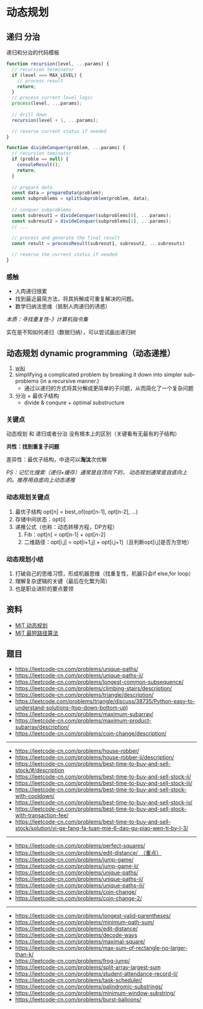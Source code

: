 # 动态规划

## 递归 分治

递归和分治的代码模板

```js
function recursion(level, ...params) {
  // recursion terminator
  if (level === MAX_LEVEL) {
    // process result
    return;
  }
  // process current level logic
  process(level, ...params);
  
  // drill down
  recursion(level + 1, ...params);

  // reverse current status if needed
}
```

```js
function divideConquer(problem, ...params) {
  // recursion teminator
  if (proble == null) {
    consoleResult();
    return;
  }
  
  // prepare data
  const data = prepareData(problem);
  const subproblems = splitSubproblem(problem, data);
  
  // conquer subproblems
  const subresut1 = divideConquer(subproblems[0], ...params);
  const subresut2 = divideConquer(subproblems[1], ...params);
  // ...
  
  // process and generate the final result
  const result = processResult(subresut1, subresut2, ...subresuts)

  // reverse the current status if needed
}
```

### 感触

* 人肉递归很累
* 找到最近最简方法，将其拆解成可重复解决的问题。
* 数学归纳法思维（抵制人肉递归的诱惑）

*本质：寻找重复性-》计算机指令集*

实在是不知如何递归（数据归纳），可以尝试画出递归树

## 动态规划 dynamic programming（动态递推）

1. [wiki](https://en.wikipedia.org/wiki/Dynamic_programming)
2. simplifying a complicated problem by breaking it down into simpler sub-problems (in a recursive manner.)
   * 通过以递归的方式将其分解成更简单的子问题，从而简化了一个复杂问题
3. 分治 + 最优子结构
   * divide & conqure + optimal substructure

### 关键点

动态规划 和 递归或者分治 没有根本上的区别（关键看有无最有的子结构）

**共性：找到重复子问题**

差异性：最优子结构，中途可以**淘汰**次优解


*PS：记忆化搜索（递归+缓存）通常是自顶向下的，
动态规划通常是自底向上的。推荐用自底向上动态递推*

### 动态规划关键点

1. 最优子结构 opt[n] = best_of(opt[n-1], opt[n-2], ...)
2. 存储中间状态：opt[i]
3. 递推公式（也称：动态转移方程，DP方程）
   1. Fib：opt[n] = opt[n-1] + opt[n-2]
   2. 二维路径：opt[i,j] = opt[i+1,j] + opt[i,j+1]（且判断opt[i,j]是否为空地）


### 动态规划小结

1. 打破自己的思维习惯，形成机器思维（找重复性，机器只会if else,for loop）
2. 理解复杂逻辑的关键（最后在化繁为简）
3. 也是职业进阶的要点要领

## 资料

* [MIT 动态规划](https://www.bilibili.com/video/BV1EK4y1E7ik?p=15)
* [MIT 最短路径算法](https://www.bilibili.com/video/BV194411h7NB?p=17)

## 题目

* https://leetcode-cn.com/problems/unique-paths/
* https://leetcode-cn.com/problems/unique-paths-ii/
* https://leetcode-cn.com/problems/longest-common-subsequence/
* https://leetcode-cn.com/problems/climbing-stairs/description/
* https://leetcode-cn.com/problems/triangle/description/
* https://leetcode.com/problems/triangle/discuss/38735/Python-easy-to-understand-solutions-(top-down-bottom-up)
* https://leetcode-cn.com/problems/maximum-subarray/
* https://leetcode-cn.com/problems/maximum-product-subarray/description/
* https://leetcode-cn.com/problems/coin-change/description/

---

* https://leetcode-cn.com/problems/house-robber/
* https://leetcode-cn.com/problems/house-robber-ii/description/
* https://leetcode-cn.com/problems/best-time-to-buy-and-sell-stock/#/description
* https://leetcode-cn.com/problems/best-time-to-buy-and-sell-stock-ii/
* https://leetcode-cn.com/problems/best-time-to-buy-and-sell-stock-iii/
* https://leetcode-cn.com/problems/best-time-to-buy-and-sell-stock-with-cooldown/
* https://leetcode-cn.com/problems/best-time-to-buy-and-sell-stock-iv/
* https://leetcode-cn.com/problems/best-time-to-buy-and-sell-stock-with-transaction-fee/
* https://leetcode-cn.com/problems/best-time-to-buy-and-sell-stock/solution/yi-ge-fang-fa-tuan-mie-6-dao-gu-piao-wen-ti-by-l-3/

---

* https://leetcode-cn.com/problems/perfect-squares/
* https://leetcode-cn.com/problems/edit-distance/ （重点）
* https://leetcode-cn.com/problems/jump-game/
* https://leetcode-cn.com/problems/jump-game-ii/
* https://leetcode-cn.com/problems/unique-paths/
* https://leetcode-cn.com/problems/unique-paths-ii/
* https://leetcode-cn.com/problems/unique-paths-iii/
* https://leetcode-cn.com/problems/coin-change/
* https://leetcode-cn.com/problems/coin-change-2/

---

* https://leetcode-cn.com/problems/longest-valid-parentheses/
* https://leetcode-cn.com/problems/minimum-path-sum/
* https://leetcode-cn.com/problems/edit-distance/
* https://leetcode-cn.com/problems/decode-ways
* https://leetcode-cn.com/problems/maximal-square/
* https://leetcode-cn.com/problems/max-sum-of-rectangle-no-larger-than-k/
* https://leetcode-cn.com/problems/frog-jump/
* https://leetcode-cn.com/problems/split-array-largest-sum
* https://leetcode-cn.com/problems/student-attendance-record-ii/
* https://leetcode-cn.com/problems/task-scheduler/
* https://leetcode-cn.com/problems/palindromic-substrings/
* https://leetcode-cn.com/problems/minimum-window-substring/
* https://leetcode-cn.com/problems/burst-balloons/
